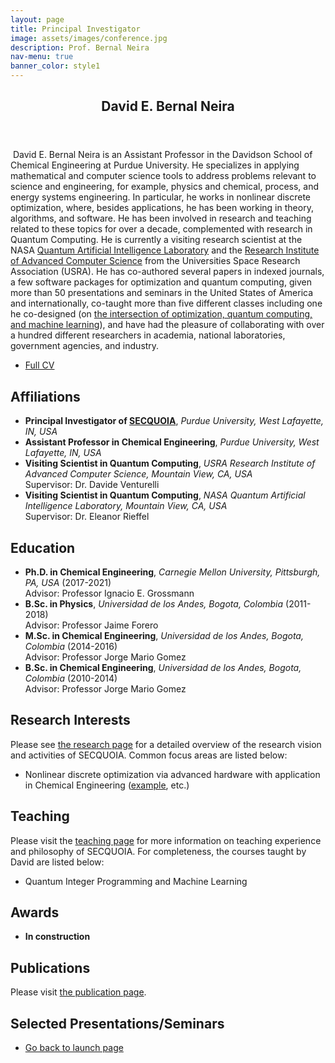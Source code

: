 ```yaml
---
layout: page
title: Principal Investigator
image: assets/images/conference.jpg
description: Prof. Bernal Neira
nav-menu: true
banner_color: style1
---
```


<section id="profile">
	<div class="inner">
        <header class="major">
			<h2>David E. Bernal Neira</h2>
		</header>
		<p><span class="image left"><img src="{% link assets/images/profile.png %}" alt="" /></span> David E. Bernal Neira is an Assistant Professor in the Davidson School of Chemical Engineering at Purdue University. He specializes in applying mathematical and computer science tools to address problems relevant to science and engineering, for example, physics and chemical, process, and energy systems engineering. In particular, he works in nonlinear discrete optimization, where, besides applications, he has been working in theory, algorithms, and software. He has been involved in research and teaching related to these topics for over a decade, complemented with research in Quantum Computing. He is currently a visiting research scientist at the NASA <a href="https://www.nasa.gov/content/nasa-quantum-artificial-intelligence-laboratory-quail">Quantum Artificial Intelligence Laboratory</a> and the <a href="https://riacs.usra.edu/">Research Institute of Advanced Computer Science</a> from the Universities Space Research Association (USRA). He has co-authored several papers in indexed journals, a few software packages for optimization and quantum computing, given more than 50 presentations and seminars in the United States of America and internationally, co-taught more than five different classes including one he co-designed (on <a href="https://bernalde.github.io/QuIPML22/">the intersection of optimization, quantum computing, and machine learning</a>), and have had the pleasure of collaborating with over a hundred different researchers in academia, national laboratories, government agencies, and industry.</p>
        <ul class="actions">
			<li><a href="files/cv.html" class="button icon fa-file">Full CV</a></li>
		</ul>
        <h2>Affiliations</h2>
        <ul>
            <li><b>Principal Investigator of <a href="index.html">SECQUOIA</a></b>, <i>Purdue University, West Lafayette, IN, USA</i><br/></li>
            <li><b>Assistant Professor in Chemical Engineering</b>, <i>Purdue University, West Lafayette, IN, USA</i><br/></li>
            <li><b>Visiting Scientist in Quantum Computing</b>, <i>USRA Research Institute of Advanced Computer Science, Mountain View, CA, USA</i><br/>Supervisor: Dr. Davide Venturelli</li>
            <li><b>Visiting Scientist in Quantum Computing</b>, <i>NASA Quantum Artificial Intelligence Laboratory, Mountain View, CA, USA</i><br/>Supervisor: Dr. Eleanor Rieffel</li>
		</ul>
        <h2>Education</h2>
        <ul>
			<li><b>Ph.D. in Chemical Engineering</b>, <i>Carnegie Mellon University, Pittsburgh, PA, USA</i> (2017-2021)<br/>Advisor: Professor Ignacio E. Grossmann</li>
			<li><b>B.Sc. in Physics</b>, <i>Universidad de los Andes, Bogota, Colombia</i> (2011-2018)<br/> Advisor: Professor Jaime Forero</li>
			<li><b>M.Sc. in Chemical Engineering</b>, <i>Universidad de los Andes, Bogota, Colombia</i> (2014-2016)<br/> Advisor: Professor Jorge Mario Gomez</li>
			<li><b>B.Sc. in Chemical Engineering</b>, <i>Universidad de los Andes, Bogota, Colombia</i> (2010-2014)<br/> Advisor: Professor Jorge Mario Gomez</li>
		</ul>
        <h2>Research Interests</h2>
        <p>Please see <a href="5-research.html">the research page</a> for a detailed overview of the research vision and activities of SECQUOIA. Common focus areas are listed below:</p>
        <ul>
            <li>Nonlinear discrete optimization via advanced hardware with application in Chemical Engineering (<a href="5-research/example.html">example</a>, etc.)</li>
            <!-- <li>Decision-making under uncertainty (stochastic optimization, <a href="research/rfo.html">random field optimization</a>, etc.)</li>
			<li>Data-science (<a href="research/neuralops.html">neural operators</a>, convolutional neural networks, etc.)</li>
			<li>Infinite-dimensional optimization (i.e., <a href="research/infiniteopt.html">InfiniteOpt</a>)</li>
            <li>Advanced control</li>
            <li><a href="research/compvis.html">Computer vision for process control</a></li>
            <li><a href="research/ree.html">Rare-earth element recovery</a></li>
            <li><a href="research/wildfire.html">Wildfire mitigation</a></li>
            <li><a href="research/energy.html">Energy systems</a></li> -->
		</ul>
        <h2>Teaching</h2>
        <p>Please visit the <a href="6-teaching.html"> teaching page</a> for more information on teaching experience and philosophy of SECQUOIA. For completeness, the courses taught by David are listed below:</p>
        <ul>
            <li>Quantum Integer Programming and Machine Learning</li>
			<!-- <li>Chemical process modeling</li>
			<li>Organic chemistry</li>
            <li>Introduction to Julia, JuMP.jl, and InfiniteOpt.jl</li> -->
		</ul>
        <h2>Awards</h2>
        <ul>
            <li><b>In construction</b></li>
            <!-- <li><b>Plenary Speaker</b>, Computing & Systems Technology Division Plenary Session of the AICHE Annual Meeting (2022)</li>
			<li><b>Undergraduate Research Fellowship</b>, National Science Foundation (2016)</li>
            <li><b>Full Academic Scholarship</b>, Brigham Young University (2013 – 2017)</li>
            <li><b>Academic Scholarship</b>, Brigham Young University Chemical Engineering Department (2012)</li>
            <li><b>Masonic Academic Achievement Scholarship</b>, Yakima Masonic Lodge (2012))</li>
            <li><b>Eagle Scout</b>, Boy Scouts of America (2012)</li>
            <li><b>President’s List</b>, Yakima Valley Community College (2011 – 2012)</li> -->
		</ul>
        <h2>Publications</h2>
        <p>Please visit <a href="3-publications.html"> the publication page</a>.</p>
        <h2>Selected Presentations/Seminars</h2>
        <ul>
            <!-- TODO -->
            <!-- <li>"An Introduction to Process Systems Engineering with Applications in Energy and Disease Control", <i>University International Seminar at Universidad Nacional Micaela Bastidas de Apurímac</i>, Apurímac, Peru (2022)</li>
            <li>"Event Constrained Optimization", <i>The American Institute of Chemical Engineering (AICHE) Annual Meeting. Computing & Systems Technology Division Plenary</i>, Phoenix, AZ, USA (2022)</li>
            <li>"Modeling Infinite-Dimensional Optimization Problems with InfiniteOpt.jl", <i>UW-Madison Chemical and Biological Engineering Computational Seminar Series</i>, Madison, WI, USA (2022)</li> -->
		</ul>
	</div>
</section>

<section>
	<div class="inner">
		<ul class="actions">
    		<li><a href="/#launch" class="button icon fa-arrow-left">Go back to launch page</a></li>
		</ul>
	</div>
</section>